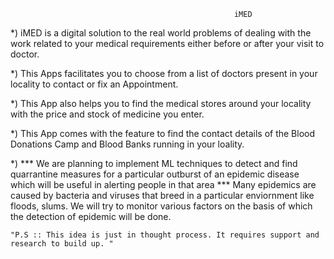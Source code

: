                                                      iMED

*) iMED is a digital solution to the real world problems of dealing with the work related to your medical requirements either before or after your visit to doctor.

*) This Apps facilitates you to choose from a list of doctors present in your locality to contact or fix an Appointment.

*) This App also helps you to find the medical stores around your locality with the price and stock of medicine you enter.

*) This App comes with the feature to find the contact details of the Blood Donations Camp and Blood Banks running in your loality.

*) *** We are planning to implement ML techniques to detect and find quarrantine measures for a particular outburst of an epidemic disease which will be useful in alerting people in that area ***
    Many epidemics are caused by bacteria and viruses that breed in a particular enviornment like floods, slums. We will try to monitor various factors on the basis of which the detection of epidemic will be done.
    
    "P.S :: This idea is just in thought process. It requires support and research to build up. "

